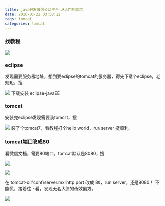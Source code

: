 ```yaml
---
title: java开发微信公众平台 从入门到踩坑
date: 2016-03-22 03:50:12
tags: tomcat
categories: tomcat
---
```

### 找教程

![](http://upload-images.jianshu.io/upload_images/49483-a1f2ca0bfa8b8894.png?imageMogr2/auto-orient/strip%7CimageView2/2/w/1240)
### eclipse
发现需要服务器地址，想到要eclipse的tomcat的服务器，得先下载个eclipse，老规矩，搜

![](http://upload-images.jianshu.io/upload_images/49483-03091f4babce75ac.png?imageMogr2/auto-orient/strip%7CimageView2/2/w/1240)
下载安装 eclipse-javaEE
### tomcat
安装完eclipse发现需要装tomcat，搜

![](http://upload-images.jianshu.io/upload_images/49483-2301ea2525d462c3.png?imageMogr2/auto-orient/strip%7CimageView2/2/w/1240)
装了个tomcat7，看教程打个hello world，run server 挺顺利。

### tomcat端口改成80
看微信文档，需要80端口，tomcat默认是8080，搜

![](http://upload-images.jianshu.io/upload_images/49483-0d0959b3d67269d8.png?imageMogr2/auto-orient/strip%7CimageView2/2/w/1240)

![](http://upload-images.jianshu.io/upload_images/49483-442269aa3c97718d.png?imageMogr2/auto-orient/strip%7CimageView2/2/w/1240)

在 tomcat-dir\conf\server.mxl  http port 改成 80，run server，还是8080！
不能慌，接着往下看，发现无名大侠的奇效偏方。

![](http://upload-images.jianshu.io/upload_images/49483-724e26d5e03af7f6.png?imageMogr2/auto-orient/strip%7CimageView2/2/w/1240)
